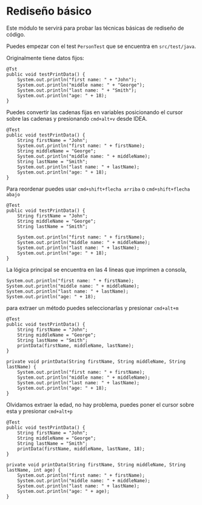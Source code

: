 # Rediseño básico

Este módulo te servirá para probar las técnicas básicas de rediseño de código.

Puedes empezar con el test `PersonTest` que se encuentra en `src/test/java`.

Originalmente tiene datos fijos:

```
@Tst
public void testPrintData() {
    System.out.println("first name: " + "John");
    System.out.println("middle name: " + "George");
    System.out.println("last name: " + "Smith");
    System.out.println("age: " + 18);
}
```

Puedes convertir las cadenas fijas en variables posicionando el cursor sobre las cadenas y presionando `cmd+alt+v` desde IDEA.

```
@Test
public void testPrintData() {
    String firstName = "John";
    System.out.println("first name: " + firstName);
    String middleName = "George";
    System.out.println("middle name: " + middleName);
    String lastName = "Smith";
    System.out.println("last name: " + lastName);
    System.out.println("age: " + 18);
}
```

Para reordenar puedes usar `cmd+shift+flecha arriba` o `cmd+shift+flecha abajo`

```
@Test
public void testPrintData() {
    String firstName = "John";
    String middleName = "George";
    String lastName = "Smith";
    
    System.out.println("first name: " + firstName);
    System.out.println("middle name: " + middleName);
    System.out.println("last name: " + lastName);
    System.out.println("age: " + 18);
}
```

La lógica principal se encuentra en las 4 lineas que imprimen a consola, 
```
System.out.println("first name: " + firstName);
System.out.println("middle name: " + middleName);
System.out.println("last name: " + lastName);
System.out.println("age: " + 18);
```
para extraer un método puedes seleccionarlas y presionar `cmd+alt+m`

```
@Test
public void testPrintData() {
    String firstName = "John";
    String middleName = "George";
    String lastName = "Smith";
    printData(firstName, middleName, lastName);
}

private void printData(String firstName, String middleName, String lastName) {
    System.out.println("first name: " + firstName);
    System.out.println("middle name: " + middleName);
    System.out.println("last name: " + lastName);
    System.out.println("age: " + 18);
}
```

Olvidamos extraer la edad, no hay problema, puedes poner el cursor sobre esta y presionar `cmd+alt+p`

```
@Test
public void testPrintData() {
    String firstName = "John";
    String middleName = "George";
    String lastName = "Smith";
    printData(firstName, middleName, lastName, 18);
}

private void printData(String firstName, String middleName, String lastName, int age) {
    System.out.println("first name: " + firstName);
    System.out.println("middle name: " + middleName);
    System.out.println("last name: " + lastName);
    System.out.println("age: " + age);
}
```